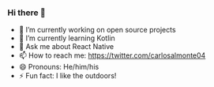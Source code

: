 ### Hi there 👋

- 🔭 I’m currently working on open source projects
- 🌱 I’m currently learning Kotlin
- 💬 Ask me about React Native
- 📫 How to reach me: https://twitter.com/carlosalmonte04
- 😄 Pronouns: He/him/his
- ⚡ Fun fact: I like the outdoors!
